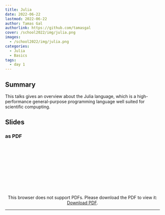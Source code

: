 ```yaml
---
title: Julia
date: 2022-06-22
lastmod: 2022-06-22
author: Tamas Gal
authorlink: https://github.com/tamasgal
cover: /school2022/img/julia.png
images:
  - /school2022/img/julia.png
categories:
  - Julia
  - Basics
tags:
  - day 1
---
```


## Summary

This talks gives an overview about the Julia language, which is a high-performance general-purpose programming language well suited for scientific compupting.

## Slides

### as PDF
<CENTER>

<object data="https://indico.in2p3.fr/event/26913/contributions/108210/attachments/71691/102135/Julia.pdf" type="application/pdf" width="100%" height="550px">
    <embed src="https://indico.in2p3.fr/event/26913/contributions/108210/attachments/71691/102135/Julia.pdf">
        <p>This browser does not support PDFs. Please download the PDF to view it: <a href="https://indico.in2p3.fr/event/26913/contributions/108210/attachments/71691/102135/Julia.pdf">Download PDF</a>.</p>
    </embed>
</object>

</CENTER>

---


